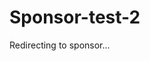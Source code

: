 # Sponsor-test-2

<!DOCTYPE html>
<html>
<head>
  <meta charset="UTF-8">
  <title>Redirecting...</title>
  <script>
    // List of URLs to cycle through
    const sponsors = [
      "https://www.mlb.com/",
      "https://atlanticleague.com/",
      "https://youtu.be/rMLYM_ZVu-4?si=sAvUj-oxKFcRPCV0"
    ];

    // Get the current index from localStorage (or start at -1)
    let currentIndex = parseInt(localStorage.getItem("sponsorIndex") || -1);

    // Move to the next index
    currentIndex = (currentIndex + 1) % sponsors.length;

    // Save the new index to localStorage
    localStorage.setItem("sponsorIndex", currentIndex);

    // Redirect to the new URL
    window.location.href = sponsors[currentIndex];
  </script>
</head>
<body>
  <p>Redirecting to sponsor...</p>
</body>
</html>

